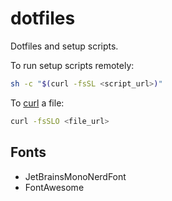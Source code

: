# dotfiles

Dotfiles and setup scripts.

To run setup scripts remotely:

```bash
sh -c "$(curl -fsSL <script_url>)"
```

To [curl](https://linux.die.net/man/1/curl) a file:

```bash
curl -fsSLO <file_url>
```

## Fonts

- JetBrainsMonoNerdFont
- FontAwesome
